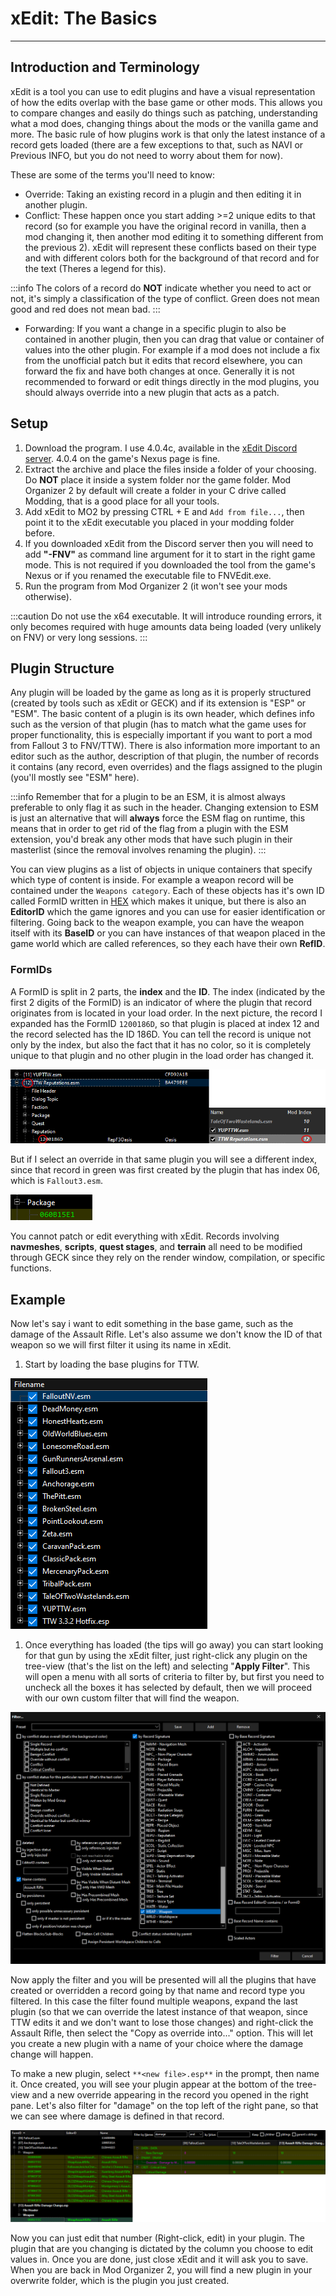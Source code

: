 ﻿# xEdit: The Basics
---

## Introduction and Terminology

xEdit is a tool you can use to edit plugins and have a visual representation of how the edits overlap with the base game or other mods. This allows you to compare changes and easily do things such as patching, understanding what a mod does, changing things about the mods or the vanilla game and more. The basic rule of how plugins work is that only the latest instance of a record gets loaded (there are a few exceptions to that, such as NAVI or Previous INFO, but you do not need to worry about them for now).

These are some of the terms you'll need to know:
- Override: Taking an existing record in a plugin and then editing it in another plugin.
- Conflict: These happen once you start adding >=2 unique edits to that record (so for example you have the original record in vanilla, then a mod changing it, then another mod editing it to something different from the previous 2). xEdit will represent these conflicts based on their type and with different colors both for the background of that record and for the text (Theres a legend for this).

:::info
The colors of a record do **NOT** indicate whether you need to act or not, it's simply a classification of the type of conflict. Green does not mean good and red does not mean bad.
:::

- Forwarding: If you want a change in a specific plugin to also be contained in another plugin, then you can drag that value or container of values into the other plugin. For example if a mod does not include a fix from the unofficial patch but it edits that record elsewhere, you can forward the fix and have both changes at once. Generally it is not recommended to forward or edit things directly in the mod plugins, you should always override into a new plugin that acts as a patch.

## Setup

1. Download the program. I use 4.0.4c, available in the [xEdit Discord server](https://discord.gg/5t8RnNQ). 4.0.4 on the game's Nexus page is fine.
2. Extract the archive and place the files inside a folder of your choosing. Do **NOT** place it inside a system folder nor the game folder. Mod Organizer 2 by default will create a folder in your C drive called Modding, that is a good place for all your tools.
3. Add xEdit to MO2 by pressing CTRL + E and `Add from file...`, then point it to the xEdit executable you placed in your modding folder before.
5. If you downloaded xEdit from the Discord server then you will need to add **"-FNV"** as command line argument for it to start in the right game mode. This is not required if you downloaded the tool from the game's Nexus or if you renamed the executable file to FNVEdit.exe.
4. Run the program from Mod Organizer 2 (it won't see your mods otherwise).

:::caution
Do not use the x64 executable. It will introduce rounding errors, it only becomes required with huge amounts data being loaded (very unlikely on FNV) or very long sessions.
:::

## Plugin Structure

Any plugin will be loaded by the game as long as it is properly structured (created by tools such as xEdit or GECK) and if its extension is "ESP" or "ESM". The basic content of a plugin is its own header, which defines info such as the version of that plugin (has to match what the game uses for proper functionality, this is especially important if you want to port a mod from Fallout 3 to FNV/TTW). There is also information more important to an editor such as the author, description of that plugin, the number of records it contains (any record, even overrides) and the flags assigned to the plugin (you'll mostly see "ESM" here).

:::info
Remember that for a plugin to be an ESM, it is almost always preferable to only flag it as such in the header. Changing extension to ESM is just an alternative that will **always** force the ESM flag on runtime, this means that in order to get rid of the flag from a plugin with the ESM extension, you'd break any other mods that have such plugin in their masterlist (since the removal involves renaming the plugin).
:::

You can view plugins as a list of objects in unique containers that specify which type of content is inside. For example a weapon record will be contained under the `Weapons category`. Each of these objects has it's own ID called FormID written in [HEX](https://en.wikipedia.org/wiki/Hexadecimal) which makes it unique, but there is also an **EditorID** which the game ignores and you can use for easier identification or filtering. Going back to the weapon example, you can have the weapon itself with its **BaseID** or you can have instances of that weapon placed in the game world which are called references, so they each have their own **RefID**.

### FormIDs

A FormID is split in 2 parts, the **index** and the **ID**. The index (indicated by the first 2 digits of the FormID) is an indicator of where the plugin that record originates from is located in your load order. In the next picture, the record I expanded has the FormID `1200186D`, so that plugin is placed at index 12 and the record selected has the ID 186D. You can tell the record is unique not only by the index, but also the fact that it has no color, so it is completely unique to that plugin and no other plugin in the load order has changed it.

![Index example](../static/img/indexexample.png)

But if I select an override in that same plugin you will see a different index, since that record in
green was first created by the plugin that has index 06, which is `Fallout3.esm`.

![Index example 2](../static/img/indexexample2.png)

You cannot patch or edit everything with xEdit. Records involving **navmeshes**, **scripts**, **quest stages**, and **terrain** all need to be modified through GECK since they rely on the render window, compilation, or specific functions.

## Example

Now let's say i want to edit something in the base game, such as the damage of the Assault Rifle. Let's also assume we don't know the ID of that weapon so we will first filter it using its name in xEdit.

1. Start by loading the base plugins for TTW.

![Example Loading Plugins](../static/img/exampleloading.png)

1. Once everything has loaded (the tips will go away) you can start looking for that gun by using the xEdit filter, just right-click any plugin on the tree-view (that's the list on the left) and selecting "**Apply Filter**". This will open a menu with all sorts of criteria to filter by, but first you need to uncheck all the boxes it has selected by default, then we will proceed with our own custom filter that will find the weapon.

![Example Filtering](../static/img/examplefilter.png)

Now apply the filter and you will be presented will all the plugins that have created or overridden a record going by that name and record type you filtered. In this case the filter found multiple weapons, expand the last plugin (so that we can override the latest instance of that weapon, since TTW edits it and we don't want to lose those changes) and right-click the Assault Rifle, then select the "Copy as override into..." option. This will let you create a new plugin with a name of your choice where the damage change will happen.

To make a new plugin, select `**<new file>.esp**` in the prompt, then name it. Once created, you will see your plugin appear at the bottom of the tree-view and a new override appearing in the record you opened in the right pane. Let's also filter for "damage" on the top left of the right pane, so that we can see where damage is defined in that record.

![Example Override](../static/img/exampleoverride.png)

Now you can just edit that number (Right-click, edit) in your plugin. The plugin that are you changing is dictated by the column you choose to edit values in. Once you are done, just close xEdit and it will ask you to save. When you are back in Mod Organizer 2, you will find a new plugin in your overwrite folder, which is the plugin you just created.
